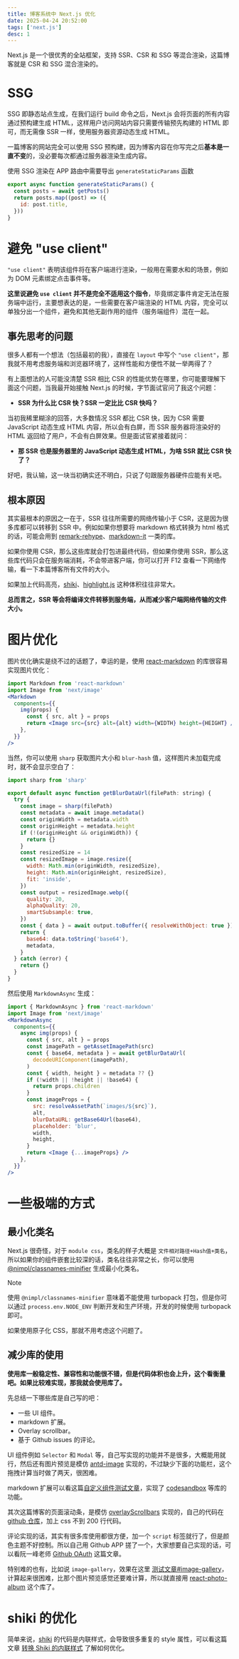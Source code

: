 ```yaml
---
title: 博客系统中 Next.js 优化
date: 2025-04-24 20:52:00
tags: ['next.js']
desc: 1
---
```


Next.js 是一个很优秀的全站框架，支持 SSR、CSR 和 SSG 等混合渲染，这篇博客就是 CSR 和 SSG 混合渲染的。

# SSG

SSG 即静态站点生成，在我们运行 build 命令之后，Next.js 会将页面的所有内容通过预构建生成 HTML，这样用户访问网站内容只需要传输预先构建的 HTML 即可，而无需像 SSR 一样，使用服务器资源动态生成 HTML。

一篇博客的网站完全可以使用 SSG 预构建，因为博客内容在你写完之后**基本是一直不变**的，没必要每次都通过服务器渲染生成内容。

使用 SSG 渲染在 APP 路由中需要导出 `generateStaticParams` 函数

```jsx title="app/post/[id]/page.tsx"
export async function generateStaticParams() {
  const posts = await getPosts()
  return posts.map((post) => ({
    id: post.title,
  }))
}
```

# 避免 "use client"

`"use client"` 表明该组件将在客户端进行渲染，一般用在需要水和的场景，例如为 DOM 元素绑定点击事件等。

**这里说避免 `use client` 并不是完全不适用这个指令**，毕竟绑定事件肯定无法在服务端中运行，主要想表达的是，一些需要在客户端渲染的 HTML 内容，完全可以单独分出一个组件，避免和其他无副作用的组件（服务端组件）混在一起。

## 事先思考的问题

很多人都有一个想法（包括最初的我），直接在 `layout` 中写个 `"use client"`，那我就不用考虑服务端和浏览器环境了，这样性能和方便性不就一举两得了？

有上面想法的人可能没清楚 SSR 相比 CSR 的性能优势在哪里，你可能要理解下面这个问题，当我最开始接触 Next.js 的时候，字节面试官问了我这个问题：

- **SSR 为什么比 CSR 快？SSR 一定比比 CSR 快吗？**

当初我稀里糊涂的回答，大多数情况 SSR 都比 CSR 快，因为 CSR 需要 JavaScript 动态生成 HTML 内容，所以会有白屏，而 SSR 服务器将渲染好的 HTML 返回给了用户，不会有白屏效果。但是面试官紧接着就问：

- **那 SSR 也是服务器里的 JavaScript 动态生成 HTML，为啥 SSR 就比 CSR 快了？**

好吧，我认输，这一块当初确实还不明白，只说了句跟服务器硬件应能有关吧。

## 根本原因

其实最根本的原因之一在于，SSR 往往所需要的网络传输小于 CSR，这是因为很多库都可以转移到 SSR 中。例如如果你想要将 markdown 格式转换为 html 格式的话，可能会用到 [remark-rehype](https://github.com/remarkjs/remark-rehype)、[markdown-it](https://github.com/markdown-it/markdown-it) 一类的库。

如果你使用 CSR，那么这些库就会打包进最终代码，但如果你使用 SSR，那么这些库代码只会在服务端消耗，不会带进客户端，你可以打开 F12 查看一下网络传输，看一下本篇博客所有文件的大小。

如果加上代码高亮，[shiki](https://github.com/shikijs/shiki)、[highlight.js](https://github.com/highlightjs/highlight.js) 这种体积往往非常大。

**总而言之，SSR 等会将编译文件转移到服务端，从而减少客户端网络传输的文件大小。**

# 图片优化

图片优化确实是绕不过的话题了，幸运的是，使用 [react-markdown](https://github.com/remarkjs/react-markdown) 的库很容易实现图片优化：

```jsx
import Markdown from 'react-markdown'
import Image from 'next/image'
<Markdown
  components={{
    img(props) {
      const { src, alt } = props
      return <Image src={src} alt={alt} width={WIDTH} height={HEIGHT} />
    },
  }}
/>
```

当然，你可以使用 `sharp` 获取图片大小和 `blur-hash` 值，这样图片未加载完成时，就不会显示空白了：

```js
import sharp from 'sharp'

export default async function getBlurDataUrl(filePath: string) {
  try {
    const image = sharp(filePath)
    const metadata = await image.metadata()
    const originWidth = metadata.width
    const originHeight = metadata.height
    if (!(originHeight && originWidth)) {
      return {}
    }
    const resizedSize = 14
    const resizedImage = image.resize({
      width: Math.min(originWidth, resizedSize),
      height: Math.min(originHeight, resizedSize),
      fit: 'inside',
    })
    const output = resizedImage.webp({
      quality: 20,
      alphaQuality: 20,
      smartSubsample: true,
    })
    const { data } = await output.toBuffer({ resolveWithObject: true })
    return {
      base64: data.toString('base64'),
      metadata,
    }
  } catch (error) {
    return {}
  }
}
```

然后使用 `MarkdownAsync` 生成：

```jsx
import { MarkdownAsync } from 'react-markdown'
import Image from 'next/image'
<MarkdownAsync
  components={{
    async img(props) {
      const { src, alt } = props
      const imagePath = getAssetImagePath(src)
      const { base64, metadata } = await getBlurDataUrl(
        decodeURIComponent(imagePath),
      )
      const { width, height } = metadata ?? {}
      if (!width || !height || !base64) {
        return props.children
      }
      const imageProps = {
        src: resolveAssetPath(`images/${src}`),
        alt,
        blurDataURL: getBase64Url(base64),
        placeholder: 'blur',
        width,
        height,
      }
      return <Image {...imageProps} />
    },
  }}
/>
```

# 一些极端的方式

## 最小化类名

Next.js 很奇怪，对于 `module css`，类名的样子大概是 `文件相对路径+Hash值+类名`，所以如果你的组件嵌套比较深的话，类名往往非常之长，你可以使用 [@nimpl/classnames-minifier](https://github.com/vordgi/nimpl-classnames-minifier#readme) 生成最小化类名。

> [!NOTE]
> 使用 `@nimpl/classnames-minifier` 意味着不能使用 turbopack 打包，但是你可以通过 `process.env.NODE_ENV` 判断开发和生产环境，开发的时候使用 turbopack 即可。

如果使用原子化 CSS，那就不用考虑这个问题了。

## 减少库的使用

**使用库一般稳定性、兼容性和功能很不错，但是代码体积也会上升，这个看衡量吧。如果比较难实现，那我就会使用库了。**

先总结一下哪些库是自己写的吧：

- 一些 UI 组件。
- markdown 扩展。
- Overlay scrollbar。
- 基于 Github issues 的评论。

UI 组件例如 `Selector` 和 `Modal` 等，自己写实现的功能并不是很多，大概能用就行，然后还有图片预览是模仿 [antd-image](https://ant.design/components/image-cn) 实现的，不过缺少下面的功能栏，这个拖拽计算当时做了两天，很困难。

markdown 扩展可以看这篇[自定义组件测试文章](https://blog.plumbiu.top/posts/note/custom-component)，实现了 [codesandbox](https://codesandbox.io/) 等库的功能。

其次这篇博客的页面滚动条，是模仿 [overlayScrollbars](https://github.com/KingSora/OverlayScrollbars) 实现的，自己的代码在 [github 仓库](https://github.com/Plumbiu/blog/blob/main/src/components/layout/OverlayScrollbar.tsx)，加上 css 不到 200 行代码。

评论实现的话，其实有很多库使用都很方便，加一个 `script` 标签就行了，但是颜色主题不好控制。所以自己用 Github APP 搓了一个，大家想要自己实现的话，可以看阮一峰老师 [Github OAuth](https://ruanyifeng.com/blog/2019/04/github-oauth.html) 这篇文章。

特别难的也有，比如说 `image-gallery`，效果在这里 [测试文章#image-gallery](https://blog.plumbiu.top/posts/note/custom-component#image-gallery)，计算起来很困难，比那个图片预览感觉还要难计算，所以就直接用 [react-photo-album](https://github.com/igordanchenko/react-photo-album) 这个库了。

# shiki 的优化

简单来说，[shiki](https://github.com/shikijs/shiki) 的代码是内联样式，会导致很多重复的 style 属性，可以看这篇文章 [转换 Shiki 的内联样式](https://blog.plumbiu.top/posts/blog/shiki-class-transformer) 了解如何优化。
